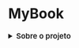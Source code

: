 # MyBook

<details >
<summary style="font-size: 15px; font-weight: 600;"> 
Sobre o projeto
</summary>

## 🚀 Tecnologias

Esse projeto foi desenvolvido com as seguintes tecnologias:

<b><p>NodeJS</p></b>
<b><p> Express</p></b>
<b><p> JavaScript</p></b>
<b><p> Prisma</p></b>
<b><p> Stripe</p></b>
<b><p> PostgreSQL</p></b>
<b><p> Neon</p></b>
<b><p> Firebase</p></b>
<b><p> EJS</p></b>
<b><p> CSS</p></b>

## 💻 Projeto

Este é meu projeto de TCC do curso técnico de Desenvolvimento de Sistemas da Etec UIRAPURU. Consiste em um Ecommerce com funcionalidades de uma rede social, sendo elas:

- Criar posts
- Ver o perfil de outros usuários
- Chat para bate-papo
- Feed de postagens

> <b>Observação:</b> O projeto ainda não está concluido, falta implementar as funções comuns de ecommerce, como pagamento, carrinho de compras e etc.

</details>
